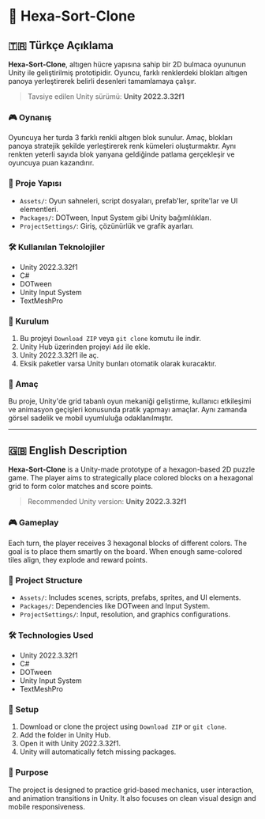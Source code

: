 # 🧩 Hexa-Sort-Clone

## 🇹🇷 Türkçe Açıklama

**Hexa-Sort-Clone**, altıgen hücre yapısına sahip bir 2D bulmaca oyununun Unity ile geliştirilmiş prototipidir. Oyuncu, farklı renklerdeki blokları altıgen panoya yerleştirerek belirli desenleri tamamlamaya çalışır.

> Tavsiye edilen Unity sürümü: **Unity 2022.3.32f1**

### 🎮 Oynanış

Oyuncuya her turda 3 farklı renkli altıgen blok sunulur. Amaç, blokları panoya stratejik şekilde yerleştirerek renk kümeleri oluşturmaktır. Aynı renkten yeterli sayıda blok yanyana geldiğinde patlama gerçekleşir ve oyuncuya puan kazandırır.

### 📂 Proje Yapısı

- `Assets/`: Oyun sahneleri, script dosyaları, prefab'ler, sprite'lar ve UI elementleri.
- `Packages/`: DOTween, Input System gibi Unity bağımlılıkları.
- `ProjectSettings/`: Giriş, çözünürlük ve grafik ayarları.

### 🛠️ Kullanılan Teknolojiler

- Unity 2022.3.32f1
- C#
- DOTween
- Unity Input System
- TextMeshPro

### 🚀 Kurulum

1. Bu projeyi `Download ZIP` veya `git clone` komutu ile indir.
2. Unity Hub üzerinden projeyi `Add` ile ekle.
3. Unity 2022.3.32f1 ile aç.
4. Eksik paketler varsa Unity bunları otomatik olarak kuracaktır.

### 🎯 Amaç

Bu proje, Unity'de grid tabanlı oyun mekaniği geliştirme, kullanıcı etkileşimi ve animasyon geçişleri konusunda pratik yapmayı amaçlar. Aynı zamanda görsel sadelik ve mobil uyumluluğa odaklanılmıştır.

---

## 🇬🇧 English Description

**Hexa-Sort-Clone** is a Unity-made prototype of a hexagon-based 2D puzzle game. The player aims to strategically place colored blocks on a hexagonal grid to form color matches and score points.

> Recommended Unity version: **Unity 2022.3.32f1**

### 🎮 Gameplay

Each turn, the player receives 3 hexagonal blocks of different colors. The goal is to place them smartly on the board. When enough same-colored tiles align, they explode and reward points.

### 📂 Project Structure

- `Assets/`: Includes scenes, scripts, prefabs, sprites, and UI elements.
- `Packages/`: Dependencies like DOTween and Input System.
- `ProjectSettings/`: Input, resolution, and graphics configurations.

### 🛠️ Technologies Used

- Unity 2022.3.32f1
- C#
- DOTween
- Unity Input System
- TextMeshPro

### 🚀 Setup

1. Download or clone the project using `Download ZIP` or `git clone`.
2. Add the folder in Unity Hub.
3. Open it with Unity 2022.3.32f1.
4. Unity will automatically fetch missing packages.

### 🎯 Purpose

The project is designed to practice grid-based mechanics, user interaction, and animation transitions in Unity. It also focuses on clean visual design and mobile responsiveness.
